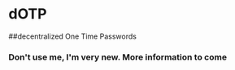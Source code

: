 # dOTP
##decentralized One Time Passwords

### Don't use me, I'm very new. More information to come
